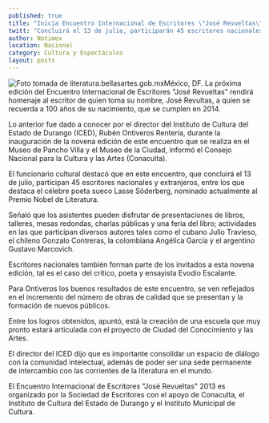 ```yaml
---
published: true
title: "Inicia Encuentro Internacional de Escritores \"José Revueltas\" en Durango"
twitt: "Concluirá el 13 de julio, participarán 45 escritores nacionales y extranjeros entre los que destaca el célebre poeta sueco Lasse Söderberg, nominado actualmente al Premio Nobel de Literatura."
author: Notimex
location: Nacional
category: Cultura y Espectáculos
layout: posts
---
```


![Foto tomada de literatura.bellasartes.gob.mx](http://i.imgur.com/feBDpptm.jpg)México, DF. La próxima edición del Encuentro Internacional de Escritores "José Revueltas" rendirá homenaje al escritor de quien toma su nombre, José Revultas, a quien se recuerda a 100 años de su nacimiento, que se cumplen en 2014.

Lo anterior fue dado a conocer por el director del Instituto de Cultura del Estado de Durango (ICED), Rubén Ontiveros Rentería, durante la inauguración de la novena edición de este encuentro que se realiza en el Museo de Pancho Villa y el Museo de la Ciudad, informó el Consejo Nacional para la Cultura y las Artes (Conaculta).

El funcionario cultural destacó que en este encuentro, que concluirá el 13 de julio, participan 45 escritores nacionales y extranjeros, entre los que destaca el célebre poeta sueco Lasse Söderberg, nominado actualmente al Premio Nobel de Literatura.

Señaló que los asistentes pueden disfrutar de presentaciones de libros, talleres, mesas redondas, charlas públicas y una feria del libro; actividades en las que participan diversos autores tales como el cubano Julio Travieso, el chileno Gonzalo Contreras, la colombiana Angélica García y el argentino Gustavo Marcovich.

Escritores nacionales también forman parte de los invitados a esta novena edición, tal es el caso del crítico, poeta y ensayista Evodio Escalante.

Para Ontiveros los buenos resultados de este encuentro, se ven reflejados en el incremento del número de obras de calidad que se presentan y la formación de nuevos públicos.

Entre los logros obtenidos, apuntó, está la creación de una escuela que muy pronto estará articulada con el proyecto de Ciudad del Conocimiento y las Artes.

El director del ICED dijo que es importante consolidar un espacio de diálogo con la comunidad intelectual, además de poder ser una sede permanente de intercambio con las corrientes de la literatura en el mundo.

El Encuentro Internacional de Escritores "José Revueltas" 2013 es organizado por la Sociedad de Escritores con el apoyo de Conaculta, el Instituto de Cultura del Estado de Durango y el Instituto Municipal de Cultura.
